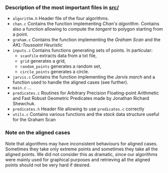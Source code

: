 
### Description of the most important files in [src/](src/)

 * `algorithm.h`
Header file of the four algorithms.
 * `chan.c`
 Contains the function implementing *Chan's algorithm*. Contains also a function allowing to compute the *tangent* to polygon starting from a point.
 * `graham.c`
  Contains the function implementing the *Graham Scan* and the *AKL-Toussaint Heuristic*
 * `inputs.c` Contains functions generating sets of points. In particular:
    * `scanFile` extracts data from a txt file,
    * `grid` generates a grid,
    * `random_points` generates a random set,
    * `circle_points` generates a circle.
 * `jarvis.c` Contains the function implementing the *Jarvis march* and a function used to handle the aligned cases (see further).
 * `main.c` ...
 * `predicates.c` Routines for Arbitrary Precision Floating-point Arithmetic and Fast Robust Geometric Predicates made by Jonathan Richard Shewchuk.
 * `predicates.h` Header file allowing to use `predicates.c` correctly
 * `utils.c` Contains various functions and the *stack* data structure useful for the Graham Scan

### Note on the aligned cases

Note that algorithms may have inconsistent behaviours for aligned cases. Sometimes they take only extreme points and sometimes they take all the aligned points. We did not consider this as dramatic, since our algorithms were mainly used for graphical purposes and retrieving all the aligned points should not be very hard if desired.
